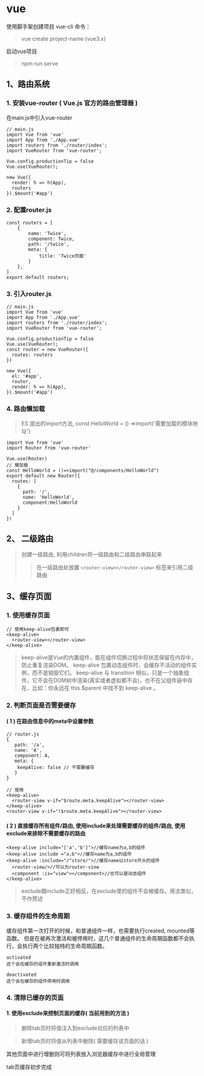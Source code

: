 # vue

使用脚手架创建项目 vue-cli 命令：
> vue create project-name (vue3.x)

启动vue项目
> npm run serve

## 1、路由系统

### 1. 安装vue-router ( Vue.js 官方的路由管理器 )

在main.js中引入vue-router
```
// main.js
import Vue from 'vue'
import App from './App.vue'
import routers from './router/index';
import VueRouter from 'vue-router';

Vue.config.productionTip = false
Vue.use(VueRouter);

new Vue({
  render: h => h(App),
  routers
}).$mount('#app')

```
### 2. 配置router.js
```
const routers = [
    {
        name: 'Twice',
        component: Twice,
        path: '/twice',
        meta: {
            title: 'Twice页面'
        }
    },
]
export default routers;
```
### 3. 引入router.js
```
// main.js
import Vue from 'vue'
import App from './App.vue'
import routers from './router/index';
import VueRouter from 'vue-router';

Vue.config.productionTip = false
Vue.use(VueRouter);
const router = new VueRouter({
  routes: routers
})

new Vue({
  el: '#app',
  router,
  render: h => h(App),
}).$mount('#app')
```

### 4. 路由懒加载
> ES 提出的import方法, const HelloWorld = () =>import('需要加载的模块地址')

```
import Vue from 'vue'
import Router from 'vue-router'

Vue.use(Router)
// 懒加载
const HelloWorld = ()=>import("@/components/HelloWorld")
export default new Router({
  routes: [
    {
      path: '/',
      name: 'HelloWorld',
      component:HelloWorld
    }
  ]
})
```

## 2、 二级路由

> 创建一级路由, 利用children将一级路由和二级路由串联起来
>> 在一级路由处放置 ``` <router-view></router-view> ``` 标签来引用二级路由

## 3、缓存页面
### 1. 使用缓存页面
```
// 使用keep-alive包裹即可
<keep-alive>
  <router-view></router-view>
</keep-alive>
```
> keep-alive是Vue的内置组件，能在组件切换过程中将状态保留在内存中，防止重复渲染DOM。
keep-alive 包裹动态组件时，会缓存不活动的组件实例，而不是销毁它们。
keep-alive 与 transition 相似，只是一个抽象组件，它不会在DOM树中渲染(真实或者虚拟都不会)，也不在父组件链中存在，比如：你永远在 this.$parent 中找不到 keep-alive 。

### 2. 判断页面是否需要缓存
#### ( 1 ) 在路由信息中的meta中设置参数
```
// router.js
{
   path: '/a',
   name: 'A',
   component: A,
   meta: {
    keepAlive: false // 不需要缓存
   }
}

// 使用
<keep-alive>
  <router-view v-if="$route.meta.keepAlive"></router-view>
</keep-alive>
<router-view v-if="!$route.meta.keepAlive"></router-view>
```

#### ( 2 ) 直接缓存所有组件/路由, 使用include来处理需要缓存的组件/路由, 使用exclude来排除不需要缓存的路由

```
<keep-alive include="['a','b']">//缓存name为a,b的组件
<keep-alive include ="a,b">//缓存name为a,b的组件
<keep-alive :include="/^store/">//缓存name以store开头的组件
  <router-view/>//可以为router-view
  <component :is="view"></component>//也可以是动态组件
</keep-alive>
```
> exclude跟include正好相反，在exclude里的组件不会被缓存。用法类似，不作赘述

### 3. 缓存组件的生命周期

缓存组件第一次打开的时候，和普通组件一样，也需要执行created, mounted等函数。
但是在被再次激活和被停用时，这几个普通组件的生命周期函数都不会执行，会执行两个比较独特的生命周期函数。
```
activated
这个会在缓存的组件重新激活时调用

deactivated
这个会在缓存的组件停用时调用
```

### 4. 清除已缓存的页面

#### 1. 使用exclude来控制页面的缓存( 当前用到的方法 )
> 删除tab页时将值注入到exclude对应的列表中

> 新增tab页时将值从列表中删除( 需要缓存该页面的话 )

其他页面中进行增删则可将列表放入浏览器缓存中进行全局管理

tab页缓存初步完成
